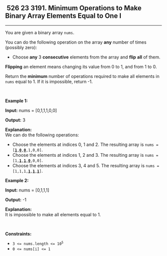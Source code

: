 <h2> 526 23
3191. Minimum Operations to Make Binary Array Elements Equal to One I</h2><hr><div><p>You are given a <span data-keyword="binary-array">binary array</span> <code>nums</code>.</p>

<p>You can do the following operation on the array <strong>any</strong> number of times (possibly zero):</p>

<ul>
	<li>Choose <strong>any</strong> 3 <strong>consecutive</strong> elements from the array and <strong>flip</strong> <strong>all</strong> of them.</li>
</ul>

<p><strong>Flipping</strong> an element means changing its value from 0 to 1, and from 1 to 0.</p>

<p>Return the <strong>minimum</strong> number of operations required to make all elements in <code>nums</code> equal to 1. If it is impossible, return -1.</p>

<p>&nbsp;</p>
<p><strong class="example">Example 1:</strong></p>

<div class="example-block">
<p><strong>Input:</strong> <span class="example-io">nums = [0,1,1,1,0,0]</span></p>

<p><strong>Output:</strong> <span class="example-io">3</span></p>

<p><strong>Explanation:</strong><br>
We can do the following operations:</p>

<ul>
	<li>Choose the elements at indices 0, 1 and 2. The resulting array is <code>nums = [<u><strong>1</strong></u>,<u><strong>0</strong></u>,<u><strong>0</strong></u>,1,0,0]</code>.</li>
	<li>Choose the elements at indices 1, 2 and 3. The resulting array is <code>nums = [1,<u><strong>1</strong></u>,<u><strong>1</strong></u>,<strong><u>0</u></strong>,0,0]</code>.</li>
	<li>Choose the elements at indices 3, 4 and 5. The resulting array is <code>nums = [1,1,1,<strong><u>1</u></strong>,<u><strong>1</strong></u>,<u><strong>1</strong></u>]</code>.</li>
</ul>
</div>

<p><strong class="example">Example 2:</strong></p>

<div class="example-block">
<p><strong>Input:</strong> <span class="example-io">nums = [0,1,1,1]</span></p>

<p><strong>Output:</strong> <span class="example-io">-1</span></p>

<p><strong>Explanation:</strong><br>
It is impossible to make all elements equal to 1.</p>
</div>

<p>&nbsp;</p>
<p><strong>Constraints:</strong></p>

<ul>
	<li><code>3 &lt;= nums.length &lt;= 10<sup>5</sup></code></li>
	<li><code>0 &lt;= nums[i] &lt;= 1</code></li>
</ul>
</div>